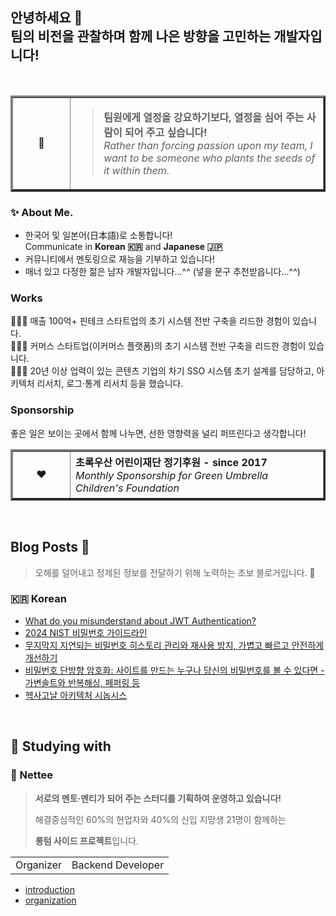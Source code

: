 <!-- HTML preferred -->

## 안녕하세요 👋<br />팀의 비전을 관찰하며 함께 나은 방향을 고민하는 개발자입니다!

<br />

<div width="1000px" align="left">
  <table border="3">
    <tr>
      <td width="75" align="center">🚀</td>
      <td height="75">
        <blockquote>
          <strong>팀원에게 열정을 강요하기보다, 열정을 심어 주는 사람이 되어 주고 싶습니다!<br /></strong>
          <em>Rather than forcing passion upon my team, I want to be someone who plants the seeds of it within them.</em>
        </blockquote>
      </td>
    </tr>
  </table>
</div>

### ✨ About Me.

- 한국어 및 일본어(日本語)로 소통합니다!  
  Communicate in **Korean 🇰🇷** and **Japanese 🇯🇵**  
- 커뮤니티에서 멘토링으로 재능을 기부하고 있습니다!  
- 매너 있고 다정한 젊은 남자 개발자입니다...^^ (넣을 문구 추천받읍니다...^^)

### Works

🧑🏻‍💻 매출 100억+ 핀테크 스타트업의 초기 시스템 전반 구축을 리드한 경험이 있습니다.  
🧑🏻‍💻 커머스 스타트업(이커머스 플랫폼)의 초기 시스템 전반 구축을 리드한 경험이 있습니다.  
🧑🏻‍💻 20년 이상 업력이 있는 콘텐츠 기업의 차기 SSO 시스템 초기 설계를 담당하고, 아키텍처 리서치, 로그·통계 리서치 등을 했습니다.  

<!-- 바이올린소나타 님: 안 좋게 보이기보단, 조금 더 구체적으로 알고 싶다. -->

### Sponsorship

좋은 일은 보이는 곳에서 함께 나누면, 선한 영향력을 널리 퍼뜨린다고 생각합니다!  

<table border="3">
  <tr>
    <td width="75" align="center">❤️</td>
    <td height="75">
        <strong>초록우산 어린이재단 정기후원 - since 2017<br /></strong>
        <em>Monthly Sponsorship for Green Umbrella Children's Foundation</em>
    </td>
  </tr>
</table>

<br />

<!--
**merge-simpson/merge-simpson** is a ✨ _special_ ✨ repository because its `README.md` (this file) appears on your GitHub profile.

Here are some ideas to get you started:

- 🔭 I’m currently working on ...
- 🌱 I’m currently learning ...
- 👯 I’m looking to collaborate on ...
- 🤔 I’m looking for help with ...
- 💬 Ask me about ...
- 📫 How to reach me: ...
- 😄 Pronouns: ...
- ⚡ Fun fact: ...
-->

<h2 align="left">Blog Posts 💬</h2>

> 오해를 덜어내고 정제된 정보를 전달하기 위해 노력하는 초보 블로거입니다. 🌱

### 🇰🇷 Korean

- [What do you misunderstand about JWT Authentication?](https://blog.letsdev.me/concept-jwt-authentication-1-kor)
- [2024 NIST 비밀번호 가이드라인](https://blog.letsdev.me/nist-password-guidelines-2024-kor)
- [무지막지 지연되는 비밀번호 히스토리 관리와 재사용 방지, 가볍고 빠르고 안전하게 개선하기](https://blog.letsdev.me/password-history-kor)
- [비밀번호 단방향 암호화: 사이트를 만드는 누구나 당신의 비밀번호를 볼 수 있다면 - 가변솔트와 반복해싱, 페퍼링 등](https://blog.letsdev.me/password-encryption-concept-kor)
- [헥사고날 아키텍처 시놉시스](https://blog.letsdev.me/hexagonal-architecture-synopsis-kor)

<br />

## 🔭 Studying with

### 🚀 Nettee

> **서로의 멘토·멘티가 되어 주는 스터디를 기획하여 운영하고 있습니다!**  
> 
> 해결중심적인 60%의 현업자와 40%의 신입 지망생 21명이 함께하는  
> 
> **롱텀 사이드 프로젝트**입니다.  

<table>
  <tr>
    <td>Organizer</td>
    <td>Backend Developer</td>
  </tr>
</table>

- [introduction](https://nettee.notion.site/introduction)
- [organization](https://github.com/nettee-space)
